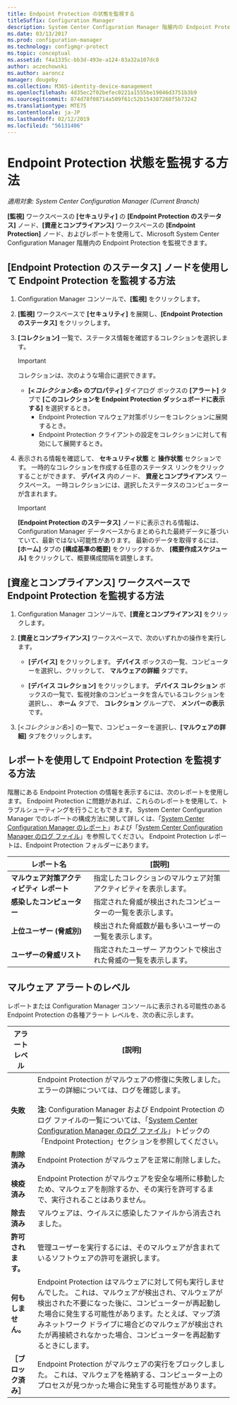 ```yaml
---
title: Endpoint Protection の状態を監視する
titleSuffix: Configuration Manager
description: System Center Configuration Manager 階層内の Endpoint Protection を監視する方法を説明します。
ms.date: 03/13/2017
ms.prod: configuration-manager
ms.technology: configmgr-protect
ms.topic: conceptual
ms.assetid: f4a1335c-bb3d-493e-a124-83a32a107dc8
author: aczechowski
ms.author: aaroncz
manager: dougeby
ms.collection: M365-identity-device-management
ms.openlocfilehash: 4d35ec2f02befec0221a1555be19046d3751b3b9
ms.sourcegitcommit: 874d78f08714a509f61c52b154387268f5b73242
ms.translationtype: MTE75
ms.contentlocale: ja-JP
ms.lasthandoff: 02/12/2019
ms.locfileid: "56131406"
---
```

# <a name="how-to-monitor-endpoint-protection-status"></a>Endpoint Protection 状態を監視する方法

*適用対象: System Center Configuration Manager (Current Branch)*

**[監視]** ワークスペースの **[セキュリティ]** の **[Endpoint Protection のステータス]** ノード、**[資産とコンプライアンス]** ワークスペースの **[Endpoint Protection]** ノード、およびレポートを使用して、Microsoft System Center Configuration Manager 階層内の Endpoint Protection を監視できます。  

##  <a name="BKMK_1"></a> [Endpoint Protection のステータス] ノードを使用して Endpoint Protection を監視する方法  

1. Configuration Manager コンソールで、**[監視]** をクリックします。  

2. **[監視]** ワークスペースで **[セキュリティ]** を展開し、**[Endpoint Protection のステータス]** をクリックします。  

3. **[コレクション]** 一覧で、ステータス情報を確認するコレクションを選択します。  

   > [!IMPORTANT]
   >  コレクションは、次のような場合に選択できます。  
   > 
   > - **[<<em>コレクション名</em>\> のプロパティ]** ダイアログ ボックスの **[アラート]** タブで **[このコレクションを Endpoint Protection ダッシュボードに表示する]** を選択するとき。  
   >   -   Endpoint Protection マルウェア対策ポリシーをコレクションに展開するとき。  
   >   -   Endpoint Protection クライアントの設定をコレクションに対して有効にして展開するとき。  

4. 表示される情報を確認して、 **セキュリティ状態** と **操作状態** セクションです。 一時的なコレクションを作成する任意のステータス リンクをクリックすることができます、 **デバイス** 内のノード、 **資産とコンプライアンス** ワークスペース。 一時コレクションには、選択したステータスのコンピューターが含まれます。  

   > [!IMPORTANT]  
   >  **[Endpoint Protection のステータス]** ノードに表示される情報は、Configuration Manager データベースからまとめられた最終データに基づいていて、最新ではない可能性があります。 最新のデータを取得するには、 **[ホーム]** タブの **[構成基準の概要]** をクリックするか、 **[概要作成スケジュール]** をクリックして、概要構成間隔を調整します。  

##  <a name="BKMK_2"></a> [資産とコンプライアンス] ワークスペースで Endpoint Protection を監視する方法  

1.  Configuration Manager コンソールで、**[資産とコンプライアンス]** をクリックします。  

2.  **[資産とコンプライアンス]** ワークスペースで、次のいずれかの操作を実行します。  

    -   **[デバイス]** をクリックします。 **デバイス** ボックスの一覧、コンピューターを選択し、クリックして、 **マルウェアの詳細** タブです。  

    -   **[デバイス コレクション]** をクリックします。 **デバイス コレクション** ボックスの一覧で、監視対象のコンピュータを含んでいるコレクションを選択し、、 **ホーム**  タブで、 **コレクション** グループで、 **メンバーの表示**です。  

3.  [<*コレクション名*\>] の一覧で、コンピューターを選択し、**[マルウェアの詳細]** タブをクリックします。  

##  <a name="BKMK_3"></a> レポートを使用して Endpoint Protection を監視する方法  
 階層にある Endpoint Protection の情報を表示するには、次のレポートを使用します。 Endpoint Protection に問題があれば、これらのレポートを使用して、トラブルシューティングを行うこともできます。 System Center Configuration Manager でのレポートの構成方法に関して詳しくは、「[System Center Configuration Manager のレポート](../../core/servers/manage/reporting.md)」および「[System Center Configuration Manager のログ ファイル](../../core/plan-design/hierarchy/log-files.md)」を参照してください。 Endpoint Protection レポートは、Endpoint Protection フォルダーにあります。  

|レポート名|[説明]|  
|-----------------|-----------------|  
|**マルウェア対策アクティビティ レポート**|指定したコレクションのマルウェア対策アクティビティを表示します。|  
|**感染したコンピューター**|指定された脅威が検出されたコンピューターの一覧を表示します。|  
|**上位ユーザー (脅威別)**|検出された脅威数が最も多いユーザーの一覧を表示します。|  
|**ユーザーの脅威リスト**|指定されたユーザー アカウントで検出された脅威の一覧を表示します。|  

## <a name="malware-alert-levels"></a>マルウェア アラートのレベル  
 レポートまたは Configuration Manager コンソールに表示される可能性のある Endpoint Protection の各種アラート レベルを、次の表に示します。  

|アラート レベル|[説明]|  
|-----------------|-----------------|  
|**失敗**|Endpoint Protection がマルウェアの修復に失敗しました。 エラーの詳細については、ログを確認します。<br /><br /> **注:** Configuration Manager および Endpoint Protection のログ ファイルの一覧については、「[System Center Configuration Manager のログ ファイル](../../core/plan-design/hierarchy/log-files.md)」トピックの「Endpoint Protection」セクションを参照してください。|  
|**削除済み**|Endpoint Protection がマルウェアを正常に削除しました。|  
|**検疫済み**|Endpoint Protection がマルウェアを安全な場所に移動したため、マルウェアを削除するか、その実行を許可するまで、実行されることはありません。|  
|**除去済み**|マルウェアは、ウイルスに感染したファイルから消去されました。|  
|**許可されます。**|管理ユーザーを実行するには、そのマルウェアが含まれているソフトウェアの許可を選択します。|  
|**何もしません。**|Endpoint Protection はマルウェアに対して何も実行しませんでした。 これは、マルウェアが検出され、マルウェアが検出された不要になった後に、コンピューターが再起動した場合に発生する可能性があります。たとえば、マップ済みネットワーク ドライブに場合どのマルウェアが検出されたが再接続されなかった場合、コンピューターを再起動するときにします。|  
|**［ブロック済み］**|Endpoint Protection がマルウェアの実行をブロックしました。 これは、マルウェアを格納する、コンピューター上のプロセスが見つかった場合に発生する可能性があります。|
